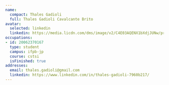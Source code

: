 ```yaml
---
name:
  compact: Thales Gadioli
  full: Thales Gadioli Cavalcante Brito
avatar:
  selected: linkedin
  linkedin: https://media.licdn.com/dms/image/v2/C4E03AQENX1bXdjJUNw/profile-displayphoto-shrink_400_400-alternative/profile-displayphoto-shrink_400_400-alternative/0/1528762105067?e=1732752000&v=beta&t=anA_3u_A4_Vc4FhR6HjQh7_jydnZAH-PxCxmHj21BS8
occupations:
- id: 20062370167
  type: student
  campus: ifpb-jp
  course: cstsi
  isFinished: true
addresses:
  email: thales.gadioli@gmail.com
  linkedin: https://www.linkedin.com/in/thales-gadioli-7960b217/
---
```


